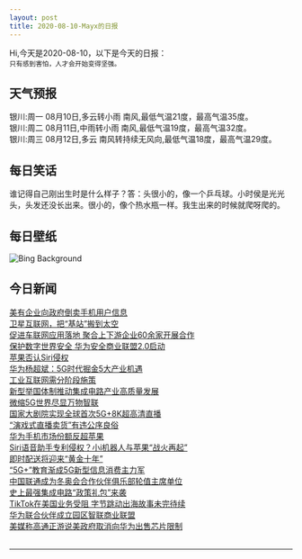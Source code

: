 ```yaml
---
layout: post
title: 2020-08-10-Mayx的日报
---
```


Hi,今天是2020-08-10，以下是今天的日报：<br><small>
只有感到害怕，人才会开始变得坚强。</small><!--more-->
## 天气预报
银川:周一 08月10日,多云转小雨 南风,最低气温21度，最高气温35度。<br>银川:周二 08月11日,中雨转小雨 南风,最低气温19度，最高气温32度。<br>银川:周三 08月12日,多云 南风转持续无风向,最低气温18度，最高气温29度。
## 每日笑话
谁记得自己刚出生时是什么样子？答：头很小的，像一个乒乓球。小时侯是光光头，头发还没长出来。很小的，像个热水瓶一样。我生出来的时候就爬呀爬的。
## 每日壁纸
![Bing Background](https://cn.bing.com/th?id=OHR.LassenPeak_EN-US7363073851_1920x1080.jpg&rf=LaDigue_1920x1080.jpg&pid=hp "Lassen Peak in Lassen Volcanic National Park, California (© Engel Ching/Shutterstock)")
## 今日新闻

[美有企业向政府倒卖手机用户信息](http://it.people.com.cn/n1/2020/0810/c1009-31816312.html)   
[卫星互联网，把“基站”搬到太空](http://it.people.com.cn/n1/2020/0810/c1009-31816314.html)   
[促进车联网应用落地 聚合上下游企业60余家开展合作](http://it.people.com.cn/n1/2020/0810/c1009-31816301.html)   
[保护数字世界安全 华为安全商业联盟2.0启动](http://it.people.com.cn/n1/2020/0810/c1009-31816291.html)   
[苹果否认Siri侵权](http://it.people.com.cn/n1/2020/0810/c1009-31816123.html)   
[华为杨超斌：5G时代掘金5大产业机遇](http://it.people.com.cn/n1/2020/0810/c1009-31816200.html)   
[工业互联网需分阶段施策](http://it.people.com.cn/n1/2020/0810/c1009-31816186.html)   
[新型举国体制推动集成电路产业高质量发展](http://it.people.com.cn/n1/2020/0810/c1009-31816183.html)   
[微缩5G世界尽显万物智联](http://it.people.com.cn/n1/2020/0810/c1009-31816266.html)   
[国家大剧院实现全球首次5G+8K超高清直播](http://it.people.com.cn/n1/2020/0810/c1009-31816252.html)   
[“演戏式直播卖货”有违公序良俗](http://it.people.com.cn/n1/2020/0810/c1009-31816267.html)   
[华为手机市场份额反超苹果](http://it.people.com.cn/n1/2020/0810/c1009-31816126.html)   
[Siri语音助手专利侵权？小i机器人与苹果“战火再起”](http://it.people.com.cn/n1/2020/0810/c1009-31816141.html)   
[即时配送将迎来“黄金十年”](http://it.people.com.cn/n1/2020/0810/c1009-31816140.html)   
[“5G+”教育渐成5G新型信息消费主力军](http://it.people.com.cn/n1/2020/0810/c1009-31816168.html)   
[中国联通成为冬奥会合作伙伴俱乐部轮值主席单位](http://it.people.com.cn/n1/2020/0810/c1009-31816150.html)   
[史上最强集成电路“政策礼包”来袭](http://it.people.com.cn/n1/2020/0810/c1009-31816167.html)   
[TikTok在美国业务受阻 字节跳动出海故事未完待续](http://it.people.com.cn/n1/2020/0810/c1009-31816181.html)   
[华为联合伙伴成立园区智联商业联盟](http://it.people.com.cn/n1/2020/0810/c1009-31816174.html)   
[美媒称高通正游说美政府取消向华为出售芯片限制](http://it.people.com.cn/n1/2020/0809/c1009-31815813.html)   
<br />

***

<small></small>
